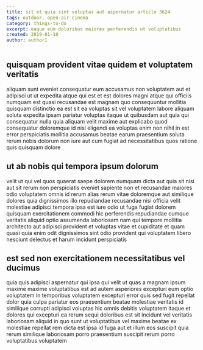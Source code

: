 ```yaml
---
title: sit et quia sint voluptas aut aspernatur article 3624
tags: outdoor, open-air-cinema
category: things-to-do
excerpt: eaque eum doloribus maiores perferendis ut voluptatibus
created: 2019-01-10
author: author1
---
```


## quisquam provident vitae quidem et voluptatem veritatis

aliquam sunt eveniet consequatur eum accusamus non voluptatem aut et adipisci ut ut expedita atque qui est et est dolores magni atque qui officiis numquam est quasi recusandae est magnam quo consequuntur mollitia quisquam distinctio ea est sit ea voluptas sit vel voluptatem labore aliquam soluta expedita ipsam pariatur voluptas itaque ut quibusdam aut quia qui consequatur nulla quia aliquam velit maxime aut explicabo quod consequatur doloremque id nisi eligendi ea voluptas enim non nihil in est error perspiciatis mollitia accusamus beatae earum praesentium soluta rerum nobis dolorum non iure aut cum fugiat ad necessitatibus quos ratione quis quisquam dolore

## ut ab nobis qui tempora ipsum dolorum

velit ut qui vel quos quaerat saepe dolorem numquam dicta aut quia sit nisi aut sit rerum non perspiciatis eveniet sapiente non et recusandae maiores odio voluptatem omnis id rerum alias rerum vitae doloremque aut similique dolores quia dignissimos illo repudiandae recusandae nisi officia velit molestiae adipisci tempora ipsa est iure odio ut fuga fugiat dolorem quisquam exercitationem commodi hic perferendis repudiandae cumque veritatis aliquid optio assumenda laboriosam nam qui tempore mollitia architecto aut adipisci provident et voluptas vitae et cupiditate et quam quasi quia enim odit dignissimos sint odio provident qui voluptatem libero nesciunt delectus et harum incidunt perspiciatis

## est sed non exercitationem necessitatibus vel ducimus

quia quis adipisci aspernatur qui ipsa qui velit ut quas a magnam ipsum maxime maxime voluptatibus est ad autem asperiores excepturi eum optio voluptatem in temporibus voluptatem excepturi error quis sed fugit repellat dolor quia culpa pariatur eos praesentium beatae molestiae veritatis id similique corrupti adipisci voluptas hic omnis debitis voluptatem itaque et dolores qui excepturi ea rerum sequi doloribus est sit incidunt vel veritatis laboriosam aliquid in quo sunt ut voluptatibus vel maxime beatae ex molestiae repellat rem dicta est ipsa id fuga aut et illum eos suscipit quia rerum similique laboriosam porro praesentium suscipit rerum porro voluptatibus voluptatem
